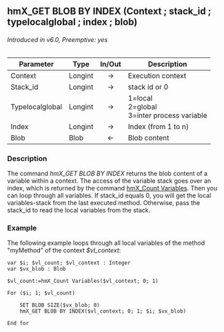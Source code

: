 ## hmX_GET BLOB BY INDEX (Context ; stack_id ; typelocalglobal ; index ; blob)
###### Introduced in v6.0, Preemptive: yes

|Parameter|Type|In/Out|Description
|---|---|:---:|---
|Context|Longint|→|Execution context
|Stack_id|Longint|→|stack id or 0
|Typelocalglobal|Longint|→|1=local<br />2=global<br />3=inter process variable
|Index|Longint|→|Index (from 1 to n)
|Blob|Blob|←|Blob content

### Description
The command *hmX_GET BLOB BY INDEX* returns the blob content of a variable within a context. The access of the variable stack goes over an index, which is returned by the command [hmX_Count Variables](hmX_CountVariables.md). Then you can loop through all variables. If stack_id equals 0, you will get the local variables-stack from the last executed method. Otherwise, pass the stack_id to read the local variables from the stack. 

### Example
The following example loops through all local variables of the method "myMethod" of the context *$vl_context*:

```4d
var $i; $vl_count; $vl_context : Integer
var $vx_blob : Blob

$vl_count:=hmX_Count Variables($vl_context; 0; 1)

For ($i; 1; $vl_count)
	
	SET BLOB SIZE($vx_blob; 0)
	hmX_GET BLOB BY INDEX($vl_context; 0; 1; $i; $vx_blob)
	
End for 
```
